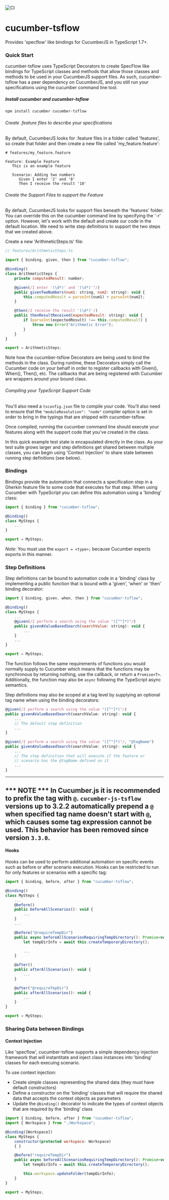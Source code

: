 ![CI](https://github.com/timjroberts/cucumber-js-tsflow/workflows/CI/badge.svg)

# cucumber-tsflow

Provides 'specflow' like bindings for CucumberJS in TypeScript 1.7+.

### Quick Start

cucumber-tsflow uses TypeScript Decorators to create SpecFlow like bindings for TypeScript classes and methods that allow those classes and methods to be used in your CucumberJS support files. As such, cucumber-tsflow has a peer dependency on CucumberJS, and you still run your specifications using the cucumber command line tool.

##### Install cucumber and cucumber-tsflow

```bash
npm install cucumber cucumber-tsflow
```
###### Create .feature files to describe your specifications

By default, CucumberJS looks for .feature files in a folder called 'features', so create that folder and then create a new file called 'my_feature.feature':

```gherkin
# features/my_feature.feature

Feature: Example Feature
   This is an example feature

   Scenario: Adding two numbers
      Given I enter '2' and '8'
      Then I receive the result '10'
```
###### Create the Support Files to support the Feature

By default, CucumberJS looks for support files beneath the 'features' folder. You can override this on the cucumber command line by specifying the '-r' option. However, let's work with the default and create our code in the default location. We need to write step definitions to support the two steps that we created above.

Create a new 'ArithmeticSteps.ts' file:

```javascript
// features/ArithmeticSteps.ts

import { binding, given, then } from "cucumber-tsflow";

@binding()
class ArithmeticSteps {
    private computedResult: number;

    @given(/I enter '(\d*)' and '(\d*)'"/)
    public givenTwoNumbers(num1: string, num2: string): void {
        this.computedResult = parseInt(num1) + parseInt(num2);
    }

    @then(/I receive the result '(\d*)'/)
    public thenResultReceived(expectedResult: string): void {
        if (parseInt(expectedResult) !== this.computedResult) {
            throw new Error("Arithmetic Error");
        }
    }
}

export = ArithmeticSteps;
```
Note how the cucumber-tsflow Decorators are being used to bind the methods in the class. During runtime, these Decorators simply call the Cucumber code on your behalf in order to register callbacks with Given(), When(), Then(), etc. The callbacks that are being registered with Cucumber are wrappers around your bound class.

###### Compiling your TypeScript Support Code

You'll also need a `tsconfig.json` file to compile your code. You'll also need to ensure that the `"moduleResolution": "node"` compiler option is set in order to bring in the typings that are shipped with cucumber-tsflow.

Once compiled, running the cucumber command line should execute your features along with the support code that you've created in the class.

In this quick example test state is encapsulated directly in the class. As your test suite grows larger and step definitions get shared between multiple classes, you can begin using 'Context Injection' to share state between running step definitions (see below).

### Bindings

Bindings provide the automation that connects a specification step in a Gherkin feature file to some code that
executes for that step. When using Cucumber with TypeScript you can define this automation using a 'binding' class:

```javascript
import { binding } from "cucumber-tsflow";

@binding()
class MySteps {
    ...
}

export = MySteps;
```

*Note*: You must use the `export = <type>;` because Cucumber expects exports in this manner.

### Step Definitions

Step definitions can be bound to automation code in a 'binding' class by implementing a public function that is
bound with a 'given', 'when' or 'then' binding decorator:

```javascript
import { binding, given, when, then } from "cucumber-tsflow";

@binding()
class MySteps {
    ...
    @given(/I perform a search using the value "([^"]*)"/)
    public givenAValueBasedSearch(searchValue: string): void {
        ...
    }
    ...
}

export = MySteps;
```
The function follows the same requirements of functions you would normally supply to Cucumber which means that the
functions may be synchronous by returning nothing, use the callback, or return a `Promise<T>`. Additionally, the
function may also be `async` following the TypeScript async semantics.

Step definitions may also be scoped at a tag level by supplying an optional tag name when using the binding
decorators:

```javascript
@given(/I perform a search using the value "([^"]*)"/)
public givenAValueBasedSearch(searchValue: string): void {
    ...
    // The default step definition
    ...
}

@given(/I perform a search using the value "([^"]*)"/, "@tagName")
public givenAValueBasedSearch(searchValue: string): void {
    ...
    // The step definition that will execute if the feature or
    // scenario has the @tagName defined on it
    ...
}
```

---
*** NOTE ***
In Cucumber.js it is recommended to prefix the tag with
`@`. `cucumber-js-tsflow` versions up to 3.2.2 automatically
prepend a `@` when specified tag name doesn't start with `@`, which
causes some tag expression cannot be used. This behavior has been
removed since version `3.3.0`.
---

#### Hooks

Hooks can be used to perform additional automation on specific events such as before or after scenario execution.
Hooks can be restricted to run for only features or scenarios with a specific tag:

```javascript
import { binding, before, after } from "cucumber-tsflow";

@binding()
class MySteps {
    ...
    @before()
    public beforeAllScenarios(): void {
        ...
    }
    ...

    @before("@requireTempDir")
    public async beforeAllScenariosRequiringTempDirectory(): Promise<void> {
        let tempDirInfo = await this.createTemporaryDirectory();

        ...
    }

    @after()
    public afterAllScenarios(): void {
        ...
    }

    @after("@requireTmpDir")
    public afterAllScenarios(): void {
        ...
    }
}

export = MySteps;
```

### Sharing Data between Bindings

#### Context Injection

Like 'specflow', cucumber-tsflow supports a simple dependency injection framework that will instantitate and inject
class instances into 'binding' classes for each execuing scenario.

To use context injection:

* Create simple classes representing the shared data (they *must* have default constructors)
* Define a constructor on the 'binding' classes that will require the shared data that accepts the context objects
as parameters
* Update the `@binding()` decorator to indicate the types of context objects that are required by the 'binding'
class

```javascript
import { binding, before, after } from "cucumber-tsflow";
import { Workspace } from "./Workspace";

@binding([Workspace])
class MySteps {
    constructor(protected workspace: Workspace)
    { }

    @before("requireTempDir")
    public async beforeAllScenariosRequiringTempDirectory(): Promise<void> {
        let tempDirInfo = await this.createTemporaryDirectory();

        this.workspace.updateFolder(tempDirInfo);
    }
}

export = MySteps;
```
